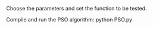 Choose the parameters and set the function to be tested.

Compile and run the PSO algorithm:
python PSO.py